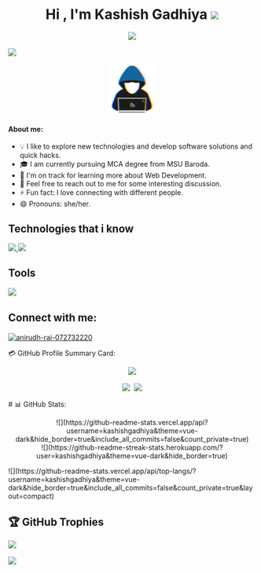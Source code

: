 <h1 align="center"><b>Hi , I'm Kashish Gadhiya </b><img src="https://media.giphy.com/media/hvRJCLFzcasrR4ia7z/giphy.gif" width="35"></h1>

<p align="center">
  <a href="https://github.com/DenverCoder1/readme-typing-svg">
	  <img src="https://readme-typing-svg.herokuapp.com?font=Time+New+Roman&color=white&size=30&center=true&vCenter=true&width=600&height=100&lines=Nice+to+meet+you;Active+Learner;Love+to+learn+new+technologies....">
  </a>
</p>

<img src="https://user-images.githubusercontent.com/73097560/115834477-dbab4500-a447-11eb-908a-139a6edaec5c.gif">
<p align="center">
	<picture><img src = "https://github.com/0xAbdulKhalid/0xAbdulKhalid/raw/main/assets/mdImages/about_me.gif" width = 100px></picture>
</p>

#### About me:
- 💡 I like to explore new technologies and develop software solutions and quick hacks.
- 🎓 I am currently pursuing  MCA degree from MSU Baroda.
- 🌱 I'm on track for learning more about Web Development.
- 💬 Feel free to reach out to me for some interesting discussion.
- ⚡ Fun fact: I love connecting with different people.
- 😄 Pronouns: she/her.

## Technologies that i know
<p align="left">
  <a href="https://skillicons.dev">
    <img src="https://skillicons.dev/icons?i=html,css,js,react,vite,tailwind,bootstrap,mysql,java&perline=14" />
    <img src="https://skillicons.dev/icons?i=python,nextjs,nodejs,express,mongodb,php&perline=14" />
  </a>
</p>

## Tools
<p align="left">
  <a href="https://skillicons.dev">
    <img src="https://skillicons.dev/icons?perline=7&i=git,github,anaconda,vscode,pycharm,netlify" />
  </a>
</p>

## Connect with me:
<p align="left">
	<a href="https://www.linkedin.com/in/kashishgadhiya" target="blank">
		<img align="center" src="https://raw.githubusercontent.com/rahuldkjain/github-profile-readme-generator/master/src/images/icons/Social/linked-in-alt.svg" alt="anirudh-rai-072732220" height="30" width="40" />
	</a>
</p>
 💳 GitHub Profile Summary Card:

<p align="center">
  <img src="http://github-profile-summary-cards.vercel.app/api/cards/profile-details?username=kashishgadhiya&theme=github_dark"/>

</p> 
  
<p align="center">
  <img width="46%" src="https://github-readme-stats.vercel.app/api?username=kashishgadhiya&show_icons=true&theme=midnight-purple" />&nbsp;
  <img width="49%" src="https://github-readme-streak-stats.herokuapp.com/?user=kashishgadhiya&theme=chartreuse-dark" />
</p>
# 📊 GitHub Stats:
<p align="center">
![](https://github-readme-stats.vercel.app/api?username=kashishgadhiya&theme=vue-dark&hide_border=true&include_all_commits=false&count_private=true)<br/>
![](https://github-readme-streak-stats.herokuapp.com/?user=kashishgadhiya&theme=vue-dark&hide_border=true)<br/>
</p>
![](https://github-readme-stats.vercel.app/api/top-langs/?username=kashishgadhiya&theme=vue-dark&hide_border=true&include_all_commits=false&count_private=true&layout=compact)

## 🏆 GitHub Trophies
![](https://github-profile-trophy.vercel.app/?username=kashishgadhiya&theme=radical&no-frame=true&no-bg=false&margin-w=4)

[![](https://visitcount.itsvg.in/api?id=kashishgadhiya&icon=5&color=0)](https://visitcount.itsvg.in)
  



<!--## 🏆 GitHub Trophies
[![](https://github-profile-trophy.vercel.app/?username=kashishgadhiya&theme=dracula&no-frame=false&no-bg=false&margin-w=4&row=2&column=9)](https://github-profile-trophy.vercel.app/?username=kashishgadhiya&theme=dracula&no-frame=false&no-bg=false&margin-w=4&row=2&column=9)-->
  


